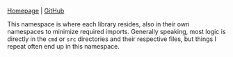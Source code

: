 [Homepage](https://cugo.io) | [GitHub](https://github.com/jcmdln/cugo)

This namespace is where each library resides, also in their own
namespaces to minimize required imports. Generally speaking, most logic
is directly in the `cmd` or `src` directories and their respective
files, but things I repeat often end up in this namespace.
